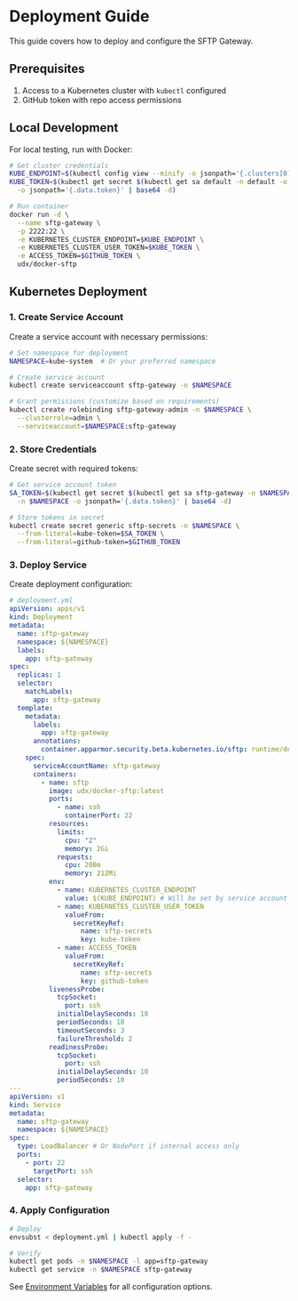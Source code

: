 # Deployment Guide

This guide covers how to deploy and configure the SFTP Gateway.

## Prerequisites

1. Access to a Kubernetes cluster with `kubectl` configured
2. GitHub token with repo access permissions

## Local Development

For local testing, run with Docker:

```bash
# Get cluster credentials
KUBE_ENDPOINT=$(kubectl config view --minify -o jsonpath='{.clusters[0].cluster.server}')
KUBE_TOKEN=$(kubectl get secret $(kubectl get sa default -n default -o jsonpath='{.secrets[0].name}') \
  -o jsonpath='{.data.token}' | base64 -d)

# Run container
docker run -d \
  --name sftp-gateway \
  -p 2222:22 \
  -e KUBERNETES_CLUSTER_ENDPOINT=$KUBE_ENDPOINT \
  -e KUBERNETES_CLUSTER_USER_TOKEN=$KUBE_TOKEN \
  -e ACCESS_TOKEN=$GITHUB_TOKEN \
  udx/docker-sftp
```

## Kubernetes Deployment

### 1. Create Service Account

Create a service account with necessary permissions:

```bash
# Set namespace for deployment
NAMESPACE=kube-system  # Or your preferred namespace

# Create service account
kubectl create serviceaccount sftp-gateway -n $NAMESPACE

# Grant permissions (customize based on requirements)
kubectl create rolebinding sftp-gateway-admin -n $NAMESPACE \
  --clusterrole=admin \
  --serviceaccount=$NAMESPACE:sftp-gateway
```

### 2. Store Credentials

Create secret with required tokens:

```bash
# Get service account token
SA_TOKEN=$(kubectl get secret $(kubectl get sa sftp-gateway -n $NAMESPACE -o jsonpath='{.secrets[0].name}') \
  -n $NAMESPACE -o jsonpath='{.data.token}' | base64 -d)

# Store tokens in secret
kubectl create secret generic sftp-secrets -n $NAMESPACE \
  --from-literal=kube-token=$SA_TOKEN \
  --from-literal=github-token=$GITHUB_TOKEN
```

### 3. Deploy Service

Create deployment configuration:

```yaml
# deployment.yml
apiVersion: apps/v1
kind: Deployment
metadata:
  name: sftp-gateway
  namespace: ${NAMESPACE}
  labels:
    app: sftp-gateway
spec:
  replicas: 1
  selector:
    matchLabels:
      app: sftp-gateway
  template:
    metadata:
      labels:
        app: sftp-gateway
      annotations:
        container.apparmor.security.beta.kubernetes.io/sftp: runtime/default
    spec:
      serviceAccountName: sftp-gateway
      containers:
        - name: sftp
          image: udx/docker-sftp:latest
          ports:
            - name: ssh
              containerPort: 22
          resources:
            limits:
              cpu: "2"
              memory: 2Gi
            requests:
              cpu: 200m
              memory: 212Mi
          env:
            - name: KUBERNETES_CLUSTER_ENDPOINT
              value: $(KUBE_ENDPOINT) # Will be set by service account
            - name: KUBERNETES_CLUSTER_USER_TOKEN
              valueFrom:
                secretKeyRef:
                  name: sftp-secrets
                  key: kube-token
            - name: ACCESS_TOKEN
              valueFrom:
                secretKeyRef:
                  name: sftp-secrets
                  key: github-token
          livenessProbe:
            tcpSocket:
              port: ssh
            initialDelaySeconds: 10
            periodSeconds: 10
            timeoutSeconds: 3
            failureThreshold: 2
          readinessProbe:
            tcpSocket:
              port: ssh
            initialDelaySeconds: 10
            periodSeconds: 10
---
apiVersion: v1
kind: Service
metadata:
  name: sftp-gateway
  namespace: ${NAMESPACE}
spec:
  type: LoadBalancer # Or NodePort if internal access only
  ports:
    - port: 22
      targetPort: ssh
  selector:
    app: sftp-gateway
```

### 4. Apply Configuration

```bash
# Deploy
envsubst < deployment.yml | kubectl apply -f -

# Verify
kubectl get pods -n $NAMESPACE -l app=sftp-gateway
kubectl get service -n $NAMESPACE sftp-gateway
```

See [Environment Variables](environment.md) for all configuration options.
